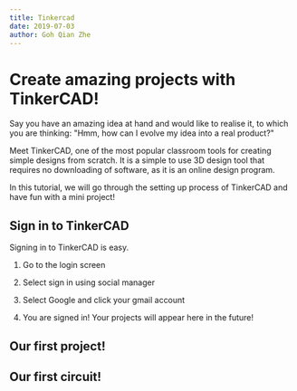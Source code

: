 ```yaml
---
title: Tinkercad
date: 2019-07-03
author: Goh Qian Zhe
---
```


# Create amazing projects with TinkerCAD!

Say you have an amazing idea at hand and would like to realise it, to which you are thinking: "Hmm, how can I evolve my idea into a real product?"

Meet TinkerCAD, one of the most popular classroom tools for creating simple designs from scratch. It is a simple to use 3D design tool that requires no downloading of software, as it is an online design program.

In this tutorial, we will go through the setting up process of TinkerCAD and have fun with a mini project!

## Sign in to TinkerCAD

Signing in to TinkerCAD is easy.

1. Go to the login screen

2. Select sign in using social manager

3. Select Google and click your gmail account

4. You are signed in! Your projects will appear here in the future!

## Our first project!

## Our first circuit!

